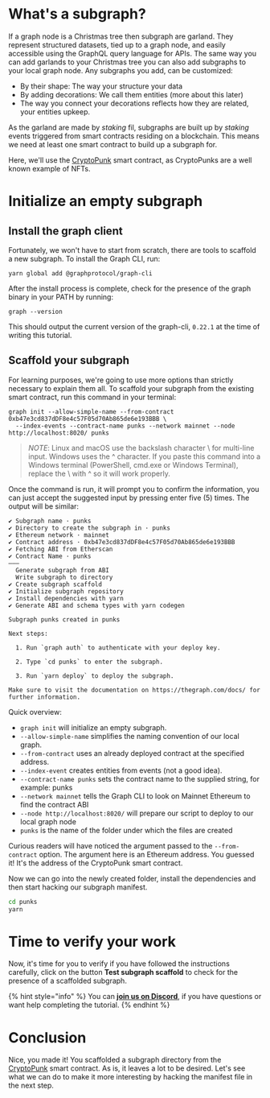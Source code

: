 # What's a subgraph?

If a graph node is a Christmas tree then subgraph are garland. They represent structured datasets, tied up to a graph node, and easily accessible using the GraphQL query language for APIs. The same way you can add garlands to your Christmas tree you can also add subgraphs to your local graph node. Any subgraphs you add, can be customized:

- By their shape: The way your structure your data
- By adding decorations: We call them entities (more about this later)
- The way you connect your decorations reflects how they are related, your entities upkeep.

As the garland are made by _staking_ fil, subgraphs are built up by _staking_ events triggered from smart contracts residing on a blockchain. This means we need at least one smart contract to build up a subgraph for.

Here, we'll use the [CryptoPunk](https://www.larvalabs.com/cryptopunks) smart contract, as CryptoPunks are a well known example of NFTs.

# Initialize an empty subgraph

## Install the graph client

Fortunately, we won't have to start from scratch, there are tools to scaffold a new subgraph. To install the Graph CLI, run:

```text
yarn global add @graphprotocol/graph-cli
```

After the install process is complete, check for the presence of the graph binary in your PATH by running: 

```text
graph --version
```

This should output the current version of the graph-cli, `0.22.1` at the time of writing this tutorial.

## Scaffold your subgraph

For learning purposes, we're going to use more options than strictly necessary to explain them all. To scaffold your subgraph from the existing smart contract, run this command in your terminal:

```text
graph init --allow-simple-name --from-contract 0xb47e3cd837dDF8e4c57F05d70Ab865de6e193BBB \
  --index-events --contract-name punks --network mainnet --node http://localhost:8020/ punks
```

> _NOTE_: Linux and macOS use the backslash character \ for multi-line input. Windows uses the ^ character. If you paste this command into a Windows terminal (PowerShell, cmd.exe or Windows Terminal), replace the \ with ^ so it will work properly.

Once the command is run, it will prompt you to confirm the information, you can just accept the suggested input by pressing enter five (5) times. The output will be similar:

```text
✔ Subgraph name · punks
✔ Directory to create the subgraph in · punks
✔ Ethereum network · mainnet
✔ Contract address · 0xb47e3cd837dDF8e4c57F05d70Ab865de6e193BBB
✔ Fetching ABI from Etherscan
✔ Contract Name · punks
———
  Generate subgraph from ABI
  Write subgraph to directory
✔ Create subgraph scaffold
✔ Initialize subgraph repository
✔ Install dependencies with yarn
✔ Generate ABI and schema types with yarn codegen

Subgraph punks created in punks

Next steps:

  1. Run `graph auth` to authenticate with your deploy key.

  2. Type `cd punks` to enter the subgraph.

  3. Run `yarn deploy` to deploy the subgraph.

Make sure to visit the documentation on https://thegraph.com/docs/ for further information.
```

Quick overview:

- `graph init` will initialize an empty subgraph.
- `--allow-simple-name` simplifies the naming convention of our local graph.
- `--from-contract` uses an already deployed contract at the specified address.
- `--index-event` creates entities from events (not a good idea).
- `--contract-name punks` sets the contract name to the supplied string, for example: punks
- `--network mainnet` tells the Graph CLI to look on Mainnet Ethereum to find the contract ABI
- `--node http://localhost:8020/` will prepare our script to deploy to our local graph node
- `punks` is the name of the folder under which the files are created

Curious readers will have noticed the argument passed to the `--from-contract` option. The argument here is an Ethereum address. You guessed it! It's the address of the CryptoPunk smart contract.

Now we can go into the newly created folder, install the dependencies and then start hacking our subgraph manifest.

```bash
cd punks
yarn
```

# Time to verify your work

Now, it's time for you to verify if you have followed the instructions carefully, click on the button **Test subgraph scaffold** to check for the presence of a scaffolded subgraph.

{% hint style="info" %}
You can [**join us on Discord**](https://discord.gg/fszyM7K), if you have questions or want help completing the tutorial.
{% endhint %}

# Conclusion

Nice, you made it! You scaffolded a subgraph directory from the [CryptoPunk](https://www.larvalabs.com/cryptopunks) smart contract. As is, it leaves a lot to be desired. Let's see what we can do to make it more interesting by hacking the manifest file in the next step.